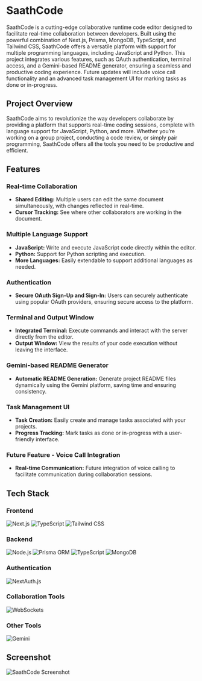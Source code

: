# SaathCode

SaathCode is a cutting-edge collaborative runtime code editor designed to facilitate real-time collaboration between developers. Built using the powerful combination of Next.js, Prisma, MongoDB, TypeScript, and Tailwind CSS, SaathCode offers a versatile platform with support for multiple programming languages, including JavaScript and Python. This project integrates various features, such as OAuth authentication, terminal access, and a Gemini-based README generator, ensuring a seamless and productive coding experience. Future updates will include voice call functionality and an advanced task management UI for marking tasks as done or in-progress.

## Project Overview

SaathCode aims to revolutionize the way developers collaborate by providing a platform that supports real-time coding sessions, complete with language support for JavaScript, Python, and more. Whether you’re working on a group project, conducting a code review, or simply pair programming, SaathCode offers all the tools you need to be productive and efficient.

## Features

### Real-time Collaboration

- **Shared Editing:** Multiple users can edit the same document simultaneously, with changes reflected in real-time.
- **Cursor Tracking:** See where other collaborators are working in the document.

### Multiple Language Support

- **JavaScript:** Write and execute JavaScript code directly within the editor.
- **Python:** Support for Python scripting and execution.
- **More Languages:** Easily extendable to support additional languages as needed.

### Authentication

- **Secure OAuth Sign-Up and Sign-In:** Users can securely authenticate using popular OAuth providers, ensuring secure access to the platform.

### Terminal and Output Window

- **Integrated Terminal:** Execute commands and interact with the server directly from the editor.
- **Output Window:** View the results of your code execution without leaving the interface.

### Gemini-based README Generator

- **Automatic README Generation:** Generate project README files dynamically using the Gemini platform, saving time and ensuring consistency.

### Task Management UI

- **Task Creation:** Easily create and manage tasks associated with your projects.
- **Progress Tracking:** Mark tasks as done or in-progress with a user-friendly interface.

### Future Feature - Voice Call Integration

- **Real-time Communication:** Future integration of voice calling to facilitate communication during collaboration sessions.

## Tech Stack

### Frontend

![Next.js](https://img.shields.io/badge/Next.js-000000?style=for-the-badge&logo=next.js&logoColor=white)
![TypeScript](https://img.shields.io/badge/TypeScript-007ACC?style=for-the-badge&logo=typescript&logoColor=white)
![Tailwind CSS](https://img.shields.io/badge/Tailwind_CSS-38B2AC?style=for-the-badge&logo=tailwind-css&logoColor=white)

### Backend

![Node.js](https://img.shields.io/badge/Node.js-6DA55F?style=for-the-badge&logo=node.js&logoColor=white)
![Prisma ORM](https://img.shields.io/badge/Prisma-2D3748?style=for-the-badge&logo=prisma&logoColor=white)
![TypeScript](https://img.shields.io/badge/TypeScript-007ACC?style=for-the-badge&logo=typescript&logoColor=white)
![MongoDB](https://img.shields.io/badge/MongoDB-4EA94B?style=for-the-badge&logo=mongodb&logoColor=white)

### Authentication

![NextAuth.js](https://img.shields.io/badge/NextAuth.js-FFFFFF?style=for-the-badge&logo=nextdotjs&logoColor=000000)

### Collaboration Tools

![WebSockets](https://img.shields.io/badge/WebSockets-010101?style=for-the-badge&logo=websocket&logoColor=white)

### Other Tools

![Gemini](https://img.shields.io/badge/Gemini-FF0066?style=for-the-badge&logoColor=white)

## Screenshot

![SaathCode Screenshot](SaathCodeHero.png)
